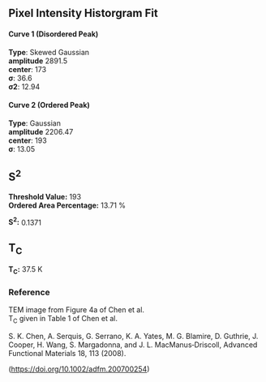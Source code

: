 ## Pixel Intensity Historgram Fit

#### Curve 1 (Disordered Peak)
**Type**: Skewed Gaussian\
**amplitude** 2891.5\
**center**: 173\
**σ**: 36.6\
**σ2**: 12.94

#### Curve 2 (Ordered Peak)
**Type**: Gaussian\
**amplitude** 2206.47\
**center**: 193\
**σ**: 13.05



## S<sup>2</sup>

**Threshold Value:** 193 \
**Ordered Area Percentage:** 13.71 %

**S<sup>2</sup>:** 0.1371

## T<sub>C</sub>
**T<sub>C</sub>:**  37.5 K


### Reference
TEM image from Figure 4a of Chen et al.\
T<sub>C</sub> given in Table 1 of Chen et al.


S. K. Chen, A. Serquis, G. Serrano, K. A. Yates, M. G. Blamire, D. Guthrie, J. Cooper, H. Wang, S. Margadonna, and J. L. MacManus‐Driscoll, Advanced Functional Materials 18, 113 (2008).

(https://doi.org/10.1002/adfm.200700254)
